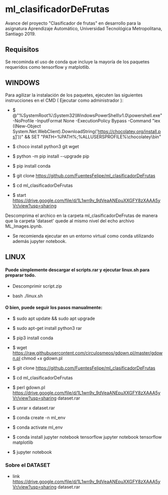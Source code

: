 # ml_clasificadorDeFrutas
Avance del proyecto "Clasificador de frutas" en desarrollo para la asignatura Aprendizaje Automático, Universidad Tecnológica Metropolitana, Santiago 2019.

## Requisitos
Se recominda el uso de conda que incluye la mayoría de los paquetes requeridos como tensorflow y matplotlib.


## WINDOWS

Para agilizar la instalación de los paquetes, ejecuten las siguientes instrucciones en el CMD ( Ejecutar como administrador ):

* $ @"%SystemRoot%\System32\WindowsPowerShell\v1.0\powershell.exe" -NoProfile -InputFormat None -ExecutionPolicy Bypass -Command "iex ((New-Object System.Net.WebClient).DownloadString('https://chocolatey.org/install.ps1'))" && SET "PATH=%PATH%;%ALLUSERSPROFILE%\chocolatey\bin" 

* $ choco install python3 git wget

* $ python -m pip install --upgrade pip

* $ pip install conda

* $ git clone https://github.com/FuentesFelipe/ml_clasificadorDeFrutas

* $ cd ml_clasificadorDeFrutas

* $ start https://drive.google.com/file/d/1L1wn9v_9dVeaANEpuXXGFY8zXAAA5yVr/view?usp=sharing

Descomprima el archico en la carpeta ml_clasificadorDeFrutas de manera que la carpeta 'dataset' quede al mismo nivel del echo archivo ML_Images.ipynb.

* Se recomienda ejecutar en un entorno virtual como conda utilizando además jupyter notebook.

## LINUX 

#### Puede simplemente descargar el scripts.rar y ejecutar linux.sh para preparar todo.

* Descomprimir script.zip

* bash ./linux.sh

#### O bien, puede seguir los pasos manualmente:

* $ sudo apt update && sudo apt upgrade

* $ sudo apt-get install python3 rar

* $ pip3 install conda

* $ wget https://raw.githubusercontent.com/circulosmeos/gdown.pl/master/gdown.pl chmod +x gdown.pl

* $ git clone https://github.com/FuentesFelipe/ml_clasificadorDeFrutas

* $ cd ml_clasificadorDeFrutas

* $ perl gdown.pl https://drive.google.com/file/d/1L1wn9v_9dVeaANEpuXXGFY8zXAAA5yVr/view?usp=sharing dataset.rar

* $ unrar x dataset.rar

* $ conda create -n ml_env

* $ conda activate ml_env

* $ conda install jupyter notebook tensorflow jupyter notebook tensorflow matplotlib

* $ jupyter notebook


### Sobre el DATASET

* link https://drive.google.com/file/d/1L1wn9v_9dVeaANEpuXXGFY8zXAAA5yVr/view?usp=sharing dataset.rar

